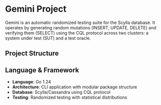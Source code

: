 # Gemini Project

Gemini is an automatic randomized testing suite for 
the Scylla database. It operates by generating random mutations (INSERT, UPDATE, DELETE) and 
verifying them (SELECT) using the CQL protocol across two clusters: 
a system under test (SUT) and a test oracle.

## Project Structure

## Language & Framework
- **Language**: Go 1.24
- **Architecture**: CLI application with modular package structure
- **Database**: Scylla/Cassandra using CQL protocol
- **Testing**: Randomized testing with statistical distributions
